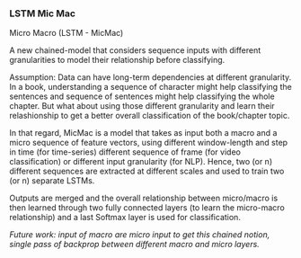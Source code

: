 ### LSTM Mic Mac
Micro Macro (LSTM - MicMac)

A new chained-model that considers sequence inputs with different granularities to model their relationship before classifying.

Assumption: Data can have long-term dependencies at different granularity. In a book, understanding a sequence of character might help classifying the sentences and sequence of sentences might help classifying the whole chapter. But what about using those different granularity and learn their relashionship to get a better overall classification of the book/chapter topic.

In that regard, MicMac is a model that takes as input both a macro and a micro sequence of feature vectors, using different window-length and step in time (for time-series) different sequence of frame (for video classification) or different input granularity (for NLP). Hence, two (or n) different sequences are extracted at different scales and used to train two (or n) separate LSTMs. 

Outputs are merged and the overall relationship between micro/macro is then learned through two fully connected layers (to learn the micro-macro relationship) and a last Softmax layer is used for classification.

<i> Future work: input of macro are micro input to get this chained notion, single pass of backprop between different macro and micro layers. </i>
